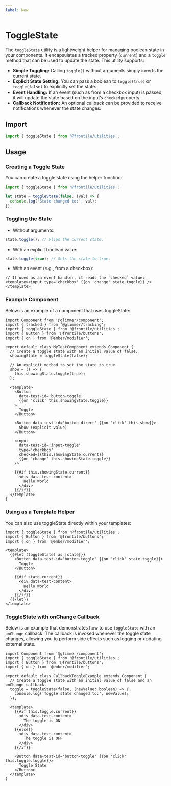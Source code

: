 ```yaml
---
label: New
---
```


# ToggleState

The `toggleState` utility is a lightweight helper for managing boolean state in your components. It encapsulates a tracked property (`current`) and a `toggle` method that can be used to update the state. This utility supports:

- **Simple Toggling:** Calling `toggle()` without arguments simply inverts the current state.
- **Explicit State Setting:** You can pass a boolean to `toggle(true)` or `toggle(false)` to explicitly set the state.
- **Event Handling:** If an event (such as from a checkbox input) is passed, it will update the state based on the input’s `checked` property.
- **Callback Notification:** An optional callback can be provided to receive notifications whenever the state changes.

## Import

```js
import { toggleState } from '@frontile/utilities';
```

## Usage

### Creating a Toggle State

You can create a toggle state using the helper function:

```ts
import { toggleState } from '@frontile/utilities';

let state = toggleState(false, (val) => {
  console.log('State changed to:', val);
});
```

### Toggling the State

- Without arguments:

```ts
state.toggle(); // Flips the current state.
```

- With an explicit boolean value:

```ts
state.toggle(true); // Sets the state to true.
```

- With an event (e.g., from a checkbox):

```gts
// If used as an event handler, it reads the `checked` value:
<template><input type='checkbox' {{on 'change' state.toggle}} /></template>
```

### Example Component

Below is an example of a component that uses toggleState:

```gts preview
import Component from '@glimmer/component';
import { tracked } from '@glimmer/tracking';
import { toggleState } from '@frontile/utilities';
import { Button } from '@frontile/buttons';
import { on } from '@ember/modifier';

export default class MyTestComponent extends Component {
  // Create a toggle state with an initial value of false.
  showingState = toggleState(false);

  // An explicit method to set the state to true.
  show = () => {
    this.showingState.toggle(true);
  };

  <template>
    <Button
      data-test-id='button-toggle'
      {{on 'click' this.showingState.toggle}}
    >
      Toggle
    </Button>

    <Button data-test-id='button-direct' {{on 'click' this.show}}>
      Show (explicit value)
    </Button>

    <input
      data-test-id='input-toggle'
      type='checkbox'
      checked={{this.showingState.current}}
      {{on 'change' this.showingState.toggle}}
    />

    {{#if this.showingState.current}}
      <div data-test-content>
        Hello World
      </div>
    {{/if}}
  </template>
}
```

### Using as a Template Helper

You can also use toggleState directly within your templates:

```gts preview
import { toggleState } from '@frontile/utilities';
import { Button } from '@frontile/buttons';
import { on } from '@ember/modifier';

<template>
  {{#let (toggleState) as |state|}}
    <Button data-test-id='button-toggle' {{on 'click' state.toggle}}>
      Toggle
    </Button>

    {{#if state.current}}
      <div data-test-content>
        Hello World
      </div>
    {{/if}}
  {{/let}}
</template>
```

### ToggleState with onChange Callback

Below is an example that demonstrates how to use `toggleState` with an `onChange` callback. The callback is invoked whenever the toggle state changes, allowing you to perform side effects such as logging or updating external state.

```gts preview
import Component from '@glimmer/component';
import { toggleState } from '@frontile/utilities';
import { Button } from '@frontile/buttons';
import { on } from '@ember/modifier';

export default class CallbackToggleExample extends Component {
  // Create a toggle state with an initial value of false and an onChange callback.
  toggle = toggleState(false, (newValue: boolean) => {
    console.log('Toggle state changed to:', newValue);
  });

  <template>
    {{#if this.toggle.current}}
      <div data-test-content>
        The toggle is ON
      </div>
    {{else}}
      <div data-test-content>
        The toggle is OFF
      </div>
    {{/if}}

    <Button data-test-id='button-toggle' {{on 'click' this.toggle.toggle}}>
      Toggle State
    </Button>
  </template>
}
```
